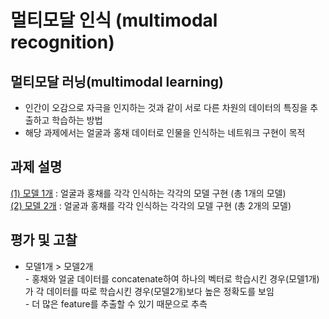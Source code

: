 # 멀티모달 인식 (multimodal recognition)
## **멀티모달 러닝(multimodal learning)**
* 인간이 오감으로 자극을 인지하는 것과 같이 서로 다른 차원의 데이터의 특징을 추출하고 학습하는 방법
* 해당 과제에서는 얼굴과 홍채 데이터로 인물을 인식하는 네트워크 구현이 목적

## **과제 설명**
  [(1) 모델 1개](https://github.com/heedd/2021-1_Biometrics-security/tree/master/multimodal/%EB%AA%A8%EB%8D%B8%201%EA%B0%9C) 
    : 얼굴과 홍채를 각각 인식하는 각각의 모델 구현 (총 1개의 모델)  
  [(2) 모델 2개](https://github.com/heedd/2021-1_Biometrics-security/tree/master/multimodal/%EB%AA%A8%EB%8D%B8%202%EA%B0%9C) 
    : 얼굴과 홍채를 각각 인식하는 각각의 모델 구현 (총 2개의 모델)  
    
## **평가 및 고찰**
* 모델1개 > 모델2개  
  \- 홍채와 얼굴 데이터를 concatenate하여 하나의 벡터로 학습시킨 경우(모델1개)가 각 데이터를 따로 학습시킨 경우(모델2개)보다 높은 정확도를 보임  
  \- 더 많은 feature를 추출할 수 있기 때문으로 추측  
